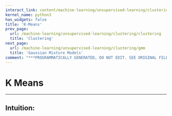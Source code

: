 ```yaml
---
interact_link: content/machine-learning/unsupervised-learning/clustering/k-means.ipynb
kernel_name: python3
has_widgets: false
title: 'K-Means'
prev_page:
  url: /machine-learning/unsupervised-learning/clustering/clustering
  title: 'Clustering'
next_page:
  url: /machine-learning/unsupervised-learning/clustering/gmm
  title: 'Gaussian Mixture Models'
comment: "***PROGRAMMATICALLY GENERATED, DO NOT EDIT. SEE ORIGINAL FILES IN /content***"
---
```



# K Means



---
## Intuition:



